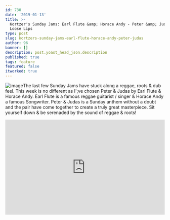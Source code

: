 ```yaml
---
id: 730
date: '2019-01-13'
title: >-
  Kortzer's Sunday Jams: Earl Flute &amp; Horace Andy - Peter &amp; Judas -
  Loose Lips
type: post
slug: kortzers-sunday-jams-earl-flute-horace-andy-peter-judas
author: 96
banner: []
description: post.yoast_head_json.description
published: true
tags: feature
featured: false
itworked: true
---
```

![image](../undefined)The last few Sunday Jams have stuck along a reggae, roots & dub feel. This week is no different as I';ve chosen Peter & Judas by Earl Flute & Horace Andy. Earl Flute is a famous reggae guitarist / singer & Horace Andy a famous Songwriter. Peter & Judas is a Sunday anthem without a doubt and the pair have come together to create a truly great masterpiece. Sit yourself down & be serenaded by the sound of reggae & roots!

<iframe width='100%' height='300' scrolling='no' frameborder='no' allow='autoplay' src='http://www.youtube.com/embed/SgPNu9QgHgE?wmode=opaque'></iframe>